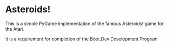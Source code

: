 # Asteroids!

This is a simple PyGame implementation of the famous Asteroids! game for the Atari.

It is a requirement for completion of the Boot.Dev Development Program
